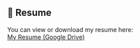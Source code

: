 ## 📄 Resume

You can view or download my resume here:  
[My Resume (Google Drive)](https://drive.google.com/file/d/170OyxVjfk_z5ic2067y_ps5rLs1if4BN/view?usp=sharing)

